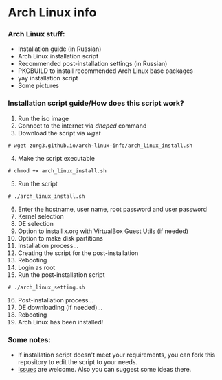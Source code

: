 # Arch Linux info
### Arch Linux stuff:
- Installation guide (in Russian)
- Arch Linux installation script
- Recommended post-installation settings (in Russian)
- PKGBUILD to install recommended Arch Linux base packages
- yay installation script
- Some pictures

### Installation script guide/How does this script work?
1. Run the iso image
2. Connect to the internet via *dhcpcd* command
3. Download the script via *wget*
```
# wget zurg3.github.io/arch-linux-info/arch_linux_install.sh
```
4. Make the script executable
```
# chmod +x arch_linux_install.sh
```
5. Run the script
```
# ./arch_linux_install.sh
```
6. Enter the hostname, user name, root password and user password
7. Kernel selection
8. DE selection
9. Option to install x.org with VirtualBox Guest Utils (if needed)
10. Option to make disk partitions
11. Installation process...
12. Creating the script for the post-installation
13. Rebooting
14. Login as root
15. Run the post-installation script
```
# ./arch_linux_setting.sh
```
16. Post-installation process...
17. DE downloading (if needed)...
18. Rebooting
19. Arch Linux has been installed!

### Some notes:
- If installation script doesn't meet your requirements, you can fork this repository to edit the script to your needs.
- [Issues](https://github.com/zurg3/arch-linux-info/issues) are welcome. Also you can suggest some ideas there.
